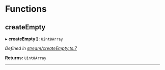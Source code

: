 

# Functions

<a id="createempty"></a>

##  createEmpty

▸ **createEmpty**(): `Uint8Array`

*Defined in [stream/createEmpty.ts:7](https://github.com/polkadot-js/common/blob/6d8e788/packages/trie-codec/src/stream/createEmpty.ts#L7)*

**Returns:** `Uint8Array`

___

